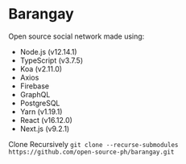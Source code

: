 # Barangay

Open source social network made using:
- Node.js (v12.14.1)
- TypeScript (v3.7.5)
- Koa (v2.11.0)
- Axios
- Firebase
- GraphQL
- PostgreSQL
- Yarn (v1.19.1)
- React (v16.12.0)
- Next.js (v9.2.1)

Clone Recursively
`git clone --recurse-submodules https://github.com/open-source-ph/barangay.git`
